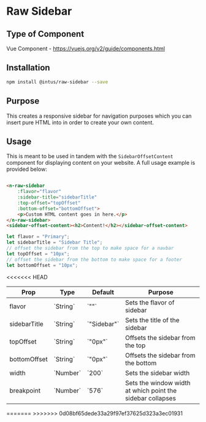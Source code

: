 # Raw Sidebar

## Type of Component

Vue Component - https://vuejs.org/v2/guide/components.html

## Installation

```bash
npm install @intus/raw-sidebar --save
```
## Purpose

This creates a responsive sidebar for navigation purposes which you can insert pure HTML into in order to create your own content.

## Usage

This is meant to be used in tandem with the `SidebarOffsetContent` component for displaying content on your website. A full usage example is provided below:

```html

<n-raw-sidebar
    :flavor="flavor"
    :sidebar-title="sidebarTitle"
    :top-offset="topOffset"
    :bottom-offset="bottomOffset">
    <p>Custom HTML content goes in here.</p>
</n-raw-sidebar>
<sidebar-offset-content><h2>Content!</h2></sidebar-offset-content>
```

```javascript
let flavor = "Primary";
let sidebarTitle = "Sidebar Title";
// offset the sidebar from the top to make space for a navbar
let topOffset = "10px";
// offset the sidebar from the bottom to make space for a footer
let bottomOffset = "10px";

```

<table>
    <thead>
        <tr>
            <th>Prop</th>
            <th>Type</th>
            <th>Default</th>
            <th>Purpose</th>
        </tr>
    </thead>
    <tbody>
        <tr>
            <td>flavor</td>
            <td>`String`</td>
            <td>`""`</td>
            <td>Sets the flavor of sidebar</td>
        </tr>
        <tr>
            <td>sidebarTitle</td>
            <td>`String`</td>
            <td>`"Sidebar"`</td>
            <td>Sets the title of the sidebar</td>
        </tr>
        <tr>
            <td>topOffset</td>
            <td>`String`</td>
            <td>`"0px"`</td>
            <td>Offsets the sidebar from the top</td>
        </tr>
        <tr>
            <td>bottomOffset</td>
            <td>`String`</td>
            <td>`"0px"`</td>
            <td>Offsets the sidebar from the bottom</td>
        </tr>
        <tr>
            <td>width</td>
            <td>`Number`</td>
            <td>`200`</td>
            <td>Sets the sidebar width</td>
        </tr>
        <tr>
            <td>breakpoint</td>
            <td>`Number`</td>
            <td>`576`</td>
            <td>Sets the window width at which point the sidebar collapses</td>
        </tr>
    </tbody>
<<<<<<< HEAD
</table>
=======
</table>
>>>>>>> 0d08bf65dede33a29f97ef37625d323a3ec01931
